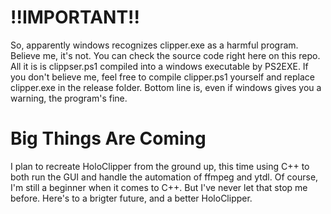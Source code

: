 # !!IMPORTANT!!
So, apparently windows recognizes clipper.exe as a harmful program. Believe me, it's not. You can check the source code right here on this repo. All it is is clippser.ps1 compiled into a windows executable by PS2EXE. If you don't believe me, feel free to compile clipper.ps1 yourself and replace clipper.exe in the release folder. Bottom line is, even if windows gives you a warning, the program's fine.

# Big Things Are Coming
I plan to recreate HoloClipper from the ground up, this time using C++ to both run the GUI and handle the automation of ffmpeg and ytdl. Of course, I'm still a beginner when it comes to C++. But I've never let that stop me before. Here's to a brigter future, and a better HoloClipper.
